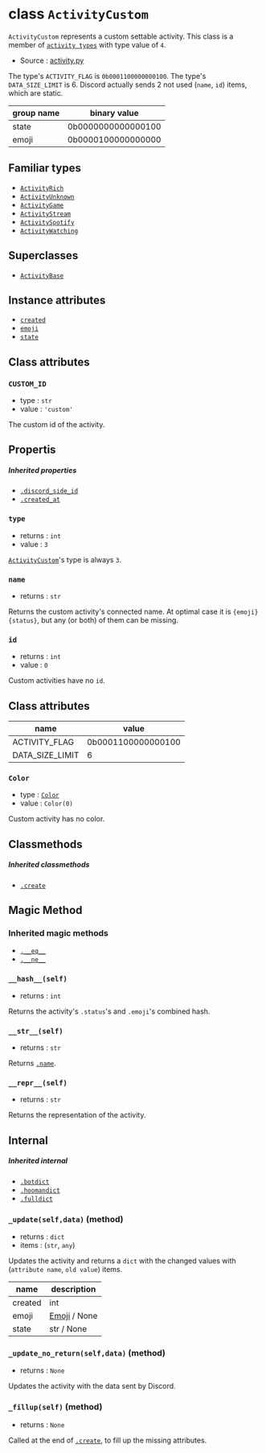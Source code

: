 # class `ActivityCustom`

`ActivityCustom` represents a custom settable activity. This class is a member
of [`activity types`](ACTIVITY_TYPES.md) with type value of `4`.

- Source : [activity.py](https://github.com/HuyaneMatsu/hata/blob/master/hata/discord/activity.py)

The type's `ACTIVITY_FLAG` is `0b0001100000000100`. The type's
`DATA_SIZE_LIMIT` is 6. Discord actually sends 2 not used (`name`,
`id`) items, which are static.

| group name     | binary value       |
|----------------|--------------------|
| state          | 0b0000000000000100 |
| emoji          | 0b0000100000000000 |

## Familiar types

- [`ActivityRich`](ActivityRich.md)
- [`ActivityUnknown`](ActivityUnknown.md)
- [`ActivityGame`](ActivityGame.md)
- [`ActivityStream`](ActivityStream.md)
- [`ActivitySpotify`](ActivitySpotify.md)
- [`ActivityWatching`](ActivityWatching.md)

## Superclasses

- [`ActivityBase`](ActivityBase.md)

## Instance attributes

- [`created`](ActivityRich.md#created)
- [`emoji`](ActivityRich.md#emoji)
- [`state`](ActivityRich.md#state)

## Class attributes

### `CUSTOM_ID`

- type : `str`
- value : `'custom'`

The custom id of the activity.

## Propertis

##### Inherited properties

- [`.discord_side_id`](ActivityBase.md#discord_side_id)
- [`.created_at`](ActivityBase.md#created_at)

### `type`

- returns : `int`
- value : `3`

[`ActivityCustom`](ActivityCustom.md)'s type is always `3`.

### `name`

- returns : `str`

Returns the custom activity's connected name. At optimal case it is
`{emoji} {status}`, but any (or both) of them can be missing.

### `id`

- returns : `int`
- value : `0`

Custom activities have no `id`.

## Class attributes

| name              | value                 |
|-------------------|-----------------------|
| ACTIVITY_FLAG     | 0b0001100000000100    |
| DATA_SIZE_LIMIT   | 6                     |

### `Color`

- type : [`Color`](Color.md)
- value : `Color(0)`

Custom activity has no color.

## Classmethods

##### Inherited classmethods

- [`.create`](ActivityBase.md#createclsnameurltype_0)

## Magic Method

### Inherited magic methods

- [`.__eq__`](ActivityBase.md#__eq__-__ne__)
- [`.__ne__`](ActivityBase.md#__eq__-__ne__)

### `__hash__(self)`

- returns : `int`

Returns the activity's `.status`'s and `.emoji`'s combined hash.

### `__str__(self)`

- returns : `str`

Returns [`.name`](#name).

### `__repr__(self)`

- returns : `str`

Returns the representation of the activity.

## Internal

##### Inherited internal

- [`.botdict`](ActivityBase.md#botdictself-method)
- [`.hoomandict`](ActivityBase.md#hoomandictself-method)
- [`.fulldict`](ActivityBase.md#fulldictself-method)

### `_update(self,data)` (method)

- returns : `dict`
- items : (`str`, `any`)

Updates the activity and returns a `dict` with the changed values with
(`attribute name`, `old value`) items. 

| name                      | description                       |
|---------------------------|-----------------------------------|
| created                   | int                               |
| emoji                     | [Emoji](Emoji.md) / None          |
| state                     | str / None                        |

### `_update_no_return(self,data)` (method)

- returns : `None`

Updates the activity with the data sent by Discord.

### `_fillup(self)` (method)

- returns : `None`

Called at the end of [`.create`](#inherited-classmethods), to fill up the
missing attributes.

